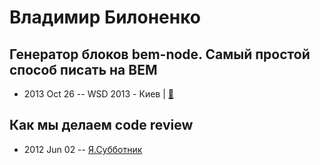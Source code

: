 # Владимир Билоненко

## Генератор блоков bem-node. Самый простой способ писать на BEM
- 2013 Oct 26 -- WSD 2013 - Киев  | [:notebook:](https://wsd.events/2013/10/26/pres/bem-node.pdf)  
## Как мы делаем code review
- 2012 Jun 02 -- [Я.Субботник](https://events.yandex.ru/lib/talks/99/)    
